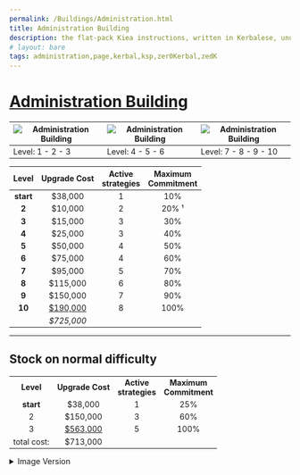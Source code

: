 ```yaml
---
permalink: /Buildings/Administration.html
title: Administration Building
description: the flat-pack Kiea instructions, written in Kerbalese, unusally present
# layout: bare
tags: administration,page,kerbal,ksp,zer0Kerbal,zedK
---
```

# [Administration Building](https://wiki.kerbalspaceprogram.com/wiki/Administration_Building)

| ![Administration Building](https://wiki.kerbalspaceprogram.com/images/thumb/6/61/AdministrationBuildingTier1.png/90px-AdministrationBuildingTier1.png) | ![Administration Building](https://wiki.kerbalspaceprogram.com/images/thumb/a/a9/AdministrationBuildingTier2.png/90px-AdministrationBuildingTier2.png) | ![Administration Building](https://wiki.kerbalspaceprogram.com/images/thumb/4/45/Administration_Facility.jpg/190px-Administration_Facility.jpg) |
| ------------------------------------------------------------------------------------------------------------------------------------------------------ | ------------------------------------------------------------------------------------------------------------------------------------------------------ | ----------------------------------------------------------------------------------------------------------------------------------------------- |
| Level: 1 - 2 - 3                                                                                                                                       | Level: 4 - 5 - 6                                                                                                                                       | Level: 7 - 8 - 9 - 10                                                                                                                           |

| **Level** | **Upgrade Cost** | **Active <br />strategies** | **Maximum <br />Commitment** |
| :-------: | :--------------: | :-------------------------: | :--------------------------: |
| **start** |     $38,000      |              1              |             10%              |
|   **2**   |     $10,000      |              2              |            20% ¹             |
|   **3**   |     $15,000      |              3              |             30%              |
|   **4**   |     $25,000      |              3              |             40%              |
|   **5**   |     $50,000      |              4              |             50%              |
|   **6**   |     $75,000      |              4              |             60%              |
|   **7**   |     $95,000      |              5              |             70%              |
|   **8**   |     $115,000     |              6              |             80%              |
|   **9**   |     $150,000     |              7              |             90%              |
|  **10**   | <u>$190,000</u>  |              8              |             100%             |
|           |    *$725,000*    |                             |                              |

------
## Stock on normal difficulty
|             |                  |                             |                              |
| :---------: | :--------------: | :-------------------------: | :--------------------------: |
|  **Level**  | **Upgrade Cost** | **Active <br />strategies** | **Maximum <br />Commitment** |
|  **start**  |     $38,000      |              1              |             25%              |
|      2      |     $150,000     |              3              |             60%              |
|      3      | <u>$563,000</u>  |              5              |             100%             |
| total cost: |     $713,000     |                             |                              |

<details>
  <summary> Image Version</summary>
  <p> <a href="img/administration.png" target="_blank"><img src="img/administration.png" alt="img/Administration.png"/></a></p>
</details>
